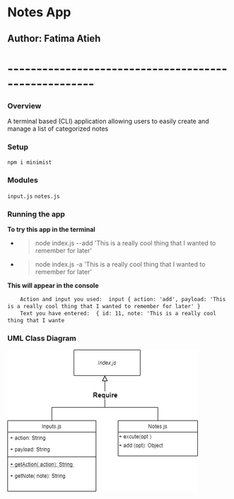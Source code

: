 # Notes App

## Author: Fatima Atieh


# -----------------------------------------------------

### Overview

A terminal based (CLI) application allowing users to easily create and manage a list of categorized notes


### Setup

```
npm i minimist
```


### Modules

`input.js`
`notes.js`


### Running the app

**To try this app in the terminal**


- > node index.js --add 'This is a really cool thing that I wanted to remember for later'


- > node index.js -a 'This is a really cool thing that I wanted to remember for later'

**This will appear in the console**

```
    Action and input you used:  input { action: 'add', payload: 'This is a really cool thing that I wanted to remember for later' }
    Text you have entered:  { id: 11, note: 'This is a really cool thing that I wante
```


### UML Class Diagram 

![class-diagram](img/class.png)